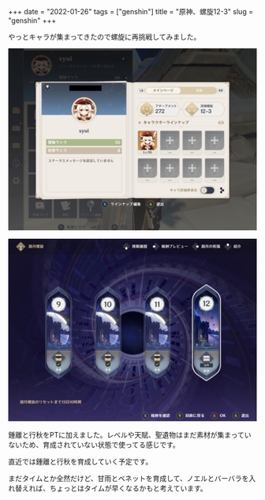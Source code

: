+++
date = "2022-01-26"
tags = ["genshin"]
title = "原神、螺旋12-3"
slug = "genshin"
+++

やっとキャラが集まってきたので螺旋に再挑戦してみました。

![](https://raw.githubusercontent.com/syui/img/master/other/genshin_20220126_0000.jpg)

![](https://raw.githubusercontent.com/syui/img/master/other/genshin_20220126_0001.jpg)

鍾離と行秋をPTに加えました。レベルや天賦、聖遺物はまだ素材が集まっていないため、育成されていない状態で使ってる感じです。

直近では鍾離と行秋を育成していく予定です。

まだタイムとか全然だけど、甘雨とベネットを育成して、ノエルとバーバラを入れ替えれば、ちょっとはタイムが早くなるかもと考えています。

